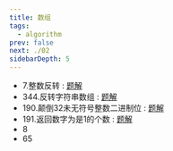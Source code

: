 ```yaml
---
title: 数组
tags:
  - algorithm
prev: false
next: ./02
sidebarDepth: 5
---
```


- 7.整数反转 : [题解](../leetCode/0007)
- 344.反转字符串数组 : [题解](../leetCode/0344)
- 190.颠倒32未无符号整数二进制位 : [题解](../leetCode/0190)
- 191.返回数字为是1的个数 : [题解](../leetCode/0191)
- 8
- 65
